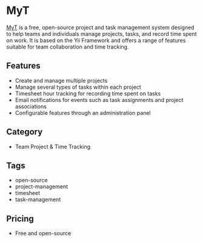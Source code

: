 # MyT

[MyT](https://banana-soft.com/en/myt) is a free, open-source project and task management system designed to help teams and individuals manage projects, tasks, and record time spent on work. It is based on the Yii Framework and offers a range of features suitable for team collaboration and time tracking.

## Features
- Create and manage multiple projects
- Manage several types of tasks within each project
- Timesheet hour tracking for recording time spent on tasks
- Email notifications for events such as task assignments and project associations
- Configurable features through an administration panel

## Category
- Team Project & Time Tracking

## Tags
- open-source
- project-management
- timesheet
- task-management

## Pricing
- Free and open-source